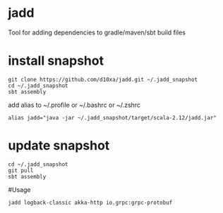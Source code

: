 # jadd

Tool for adding dependencies to gradle/maven/sbt build files

# install snapshot

    git clone https://github.com/d10xa/jadd.git ~/.jadd_snapshot
    cd ~/.jadd_snapshot
    sbt assembly


add alias to ~/.profile or ~/.bashrc or ~/.zshrc

    alias jadd="java -jar ~/.jadd_snapshot/target/scala-2.12/jadd.jar"

# update snapshot

    cd ~/.jadd_snapshot
    git pull
    sbt assembly
    
#Usage
    
    jadd logback-classic akka-http io.grpc:grpc-protobuf
